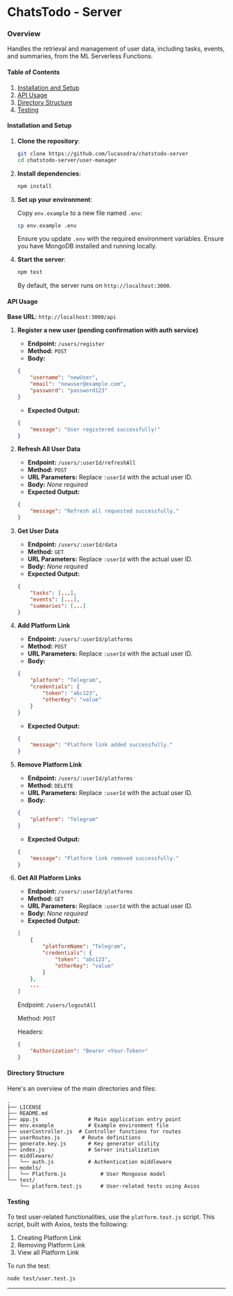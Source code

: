 # ChatsTodo - Server

### Overview
Handles the retrieval and management of user data, including tasks, events, and summaries, from the ML Serverless Functions.

#### Table of Contents

1. [Installation and Setup](#installation-and-setup)
2. [API Usage](#api-usage)
3. [Directory Structure](#directory-structure)
4. [Testing](#testing)

#### Installation and Setup

1. **Clone the repository**:

    ```bash
    git clone https://github.com/lucasodra/chatstodo-server
    cd chatstodo-server/user-manager
    ```

2. **Install dependencies**:

    ```bash
    npm install
    ```

3. **Set up your environment**:

    Copy `env.example` to a new file named `.env`:

    ```bash
    cp env.example .env
    ```

    Ensure you update `.env` with the required environment variables.
    Ensure you have MongoDB installed and running locally.

4. **Start the server**:

    ```bash
    npm test
    ```

    By default, the server runs on `http://localhost:3000`.


#### API Usage

**Base URL**: `http://localhost:3000/api`

1. **Register a new user (pending confirmation with auth service)**

    - **Endpoint:** `/users/register`
    - **Method:** `POST`
    - **Body:**

    ```json
    {
        "username": "newUser",
        "email": "newuser@example.com",
        "password": "password123"
    }
    ```

    - **Expected Output:**

    ```json
    {
        "message": "User registered successfully!"
    }
    ```

2. **Refresh All User Data**

    - **Endpoint:** `/users/:userId/refreshAll`
    - **Method:** `POST`
    - **URL Parameters:** Replace `:userId` with the actual user ID.
    - **Body:** *None required*
    - **Expected Output:**

    ```json
    {
        "message": "Refresh all requested successfully."
    }
    ```

3. **Get User Data**

    - **Endpoint:** `/users/:userId/data`
    - **Method:** `GET`
    - **URL Parameters:** Replace `:userId` with the actual user ID.
    - **Body:** *None required*
    - **Expected Output:**

    ```json
    {
        "tasks": [...],
        "events": [...],
        "summaries": [...]
    }
    ```

4. **Add Platform Link**

    - **Endpoint:** `/users/:userId/platforms`
    - **Method:** `POST`
    - **URL Parameters:** Replace `:userId` with the actual user ID.
    - **Body:**

    ```json
    {
        "platform": "Telegram",
        "credentials": {
            "token": "abc123",
            "otherKey": "value"
        }
    }
    ```

    - **Expected Output:**

    ```json
    {
        "message": "Platform link added successfully."
    }
    ```

5. **Remove Platform Link**

    - **Endpoint:** `/users/:userId/platforms`
    - **Method:** `DELETE`
    - **URL Parameters:** Replace `:userId` with the actual user ID.
    - **Body:**

    ```json
    {
        "platform": "Telegram"
    }
    ```

    - **Expected Output:**

    ```json
    {
        "message": "Platform link removed successfully."
    }
    ```

6. **Get All Platform Links**

    - **Endpoint:** `/users/:userId/platforms`
    - **Method:** `GET`
    - **URL Parameters:** Replace `:userId` with the actual user ID.
    - **Body:** *None required*
    - **Expected Output:**

    ```json
    [
        {
            "platformName": "Telegram",
            "credentials": {
                "token": "abc123",
                "otherKey": "value"
            }
        },
        ...
    ]
    ```

    Endpoint: `/users/logoutAll`
    
    Method: `POST`

    Headers:

    ```json
    {
        "Authorization": "Bearer <Your-Token>"
    }
    ```

#### Directory Structure

Here's an overview of the main directories and files:

```
.
├── LICENSE
├── README.md
├── app.js                # Main application entry point
├── env.example           # Example environment file
├── userController.js  # Controller functions for routes
├── userRoutes.js       # Route definitions
├── generate.key.js       # Key generator utility
├── index.js              # Server initialization
├── middleware/
│   └── auth.js           # Authentication middleware
├── models/
│   └── Platform.js           # User Mongoose model
└── test/
    └── platform.test.js      # User-related tests using Axios
```

#### Testing

To test user-related functionalities, use the `platform.test.js` script. This script, built with Axios, tests the following:
1. Creating Platform Link
2. Removing Platform Link
3. View all Platform Link

To run the test:

```bash
node test/user.test.js
```

---
